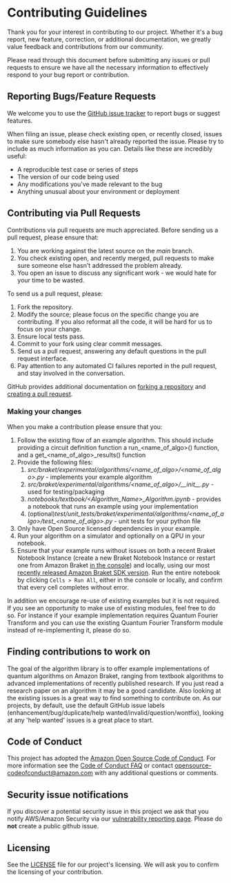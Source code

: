 # Contributing Guidelines

Thank you for your interest in contributing to our project. Whether it's a bug report, new feature, correction, or additional
documentation, we greatly value feedback and contributions from our community.

Please read through this document before submitting any issues or pull requests to ensure we have all the necessary
information to effectively respond to your bug report or contribution.


## Reporting Bugs/Feature Requests

We welcome you to use the [GitHub issue tracker](https://github.com/aws-samples/amazon-braket-algorithm-library/issues) to report bugs or suggest features.

When filing an issue, please check existing open, or recently closed, issues to make sure somebody else hasn't already
reported the issue. Please try to include as much information as you can. Details like these are incredibly useful:

* A reproducible test case or series of steps
* The version of our code being used
* Any modifications you've made relevant to the bug
* Anything unusual about your environment or deployment


## Contributing via Pull Requests
Contributions via pull requests are much appreciated. Before sending us a pull request, please ensure that:

1. You are working against the latest source on the *main* branch.
2. You check existing open, and recently merged, pull requests to make sure someone else hasn't addressed the problem already.
3. You open an issue to discuss any significant work - we would hate for your time to be wasted.

To send us a pull request, please:

1. Fork the repository.
2. Modify the source; please focus on the specific change you are contributing. If you also reformat all the code, it will be hard for us to focus on your change.
3. Ensure local tests pass.
4. Commit to your fork using clear commit messages.
5. Send us a pull request, answering any default questions in the pull request interface.
6. Pay attention to any automated CI failures reported in the pull request, and stay involved in the conversation.

GitHub provides additional documentation on [forking a repository](https://help.github.com/articles/fork-a-repo/) and
[creating a pull request](https://help.github.com/articles/creating-a-pull-request/).


### Making your changes

When you make a contribution please ensure that you:

1.  Follow the existing flow of an example algorithm. This should include providing a circuit definition function a run_<name_of_algo>() function, and a get_<name_of_algo>_results() function
2.  Provide the following files:
    1.  *src/braket/experimental/algorithms/<name_of_algo>/<name_of_algo>.py* - implements your example algorithm
    2.  *src/braket/experimental/algorithms/<name_of_algo>/\_\_init__\.py* - used for testing/packaging
    3.  *notebooks/textbook/<Algorithm_Name>_Algorithm.ipynb* - provides a notebook that runs an example using your implementation
    4.  (optional)*test/unit_tests/braket/experimental/algorithms/<name_of_algo>/test_<name_of_algo>.py* - unit tests for your python file
3.  Only have Open Source licensed dependencies in your example.
4.  Run your algorithm on a simulator and optionally on a QPU in your notebook.
5.  Ensure that your example runs without issues on both a recent Braket Notebook Instance (create a new Braket Notebook Instance or restart one from Amazon Braket [in the console](https://docs.aws.amazon.com/braket/latest/developerguide/braket-get-started-create-notebook.html)) and locally, using our most [recently released Amazon Braket SDK version](https://github.com/aws/amazon-braket-sdk-python/blob/main/README.md#installing-the-amazon-braket-python-sdk). Run the entire notebook by clicking `Cells > Run All`, either in the console or locally, and confirm that every cell completes without error.

In addition we encourage re-use of existing examples but it is not required. If you see an opportunity to make use of existing modules,
feel free to do so. For instance if your example implementation requires Quantum Fourier Transform and you can use the existing
Quantum Fourier Transform module instead of re-implementing it, please do so.


## Finding contributions to work on
The goal of the algorithm library is to offer example implementations of quantum algorithms on Amazon Braket, ranging from textbook algorithms
to advanced implementations of recently published research. If you just read a research paper on an algorithm it may be a good candidate.
Also looking at the existing issues is a great way to find something to contribute on. As our projects, by default, use the default GitHub
issue labels (enhancement/bug/duplicate/help wanted/invalid/question/wontfix), looking at any 'help wanted' issues is a great place to start.


## Code of Conduct
This project has adopted the [Amazon Open Source Code of Conduct](https://aws.github.io/code-of-conduct).
For more information see the [Code of Conduct FAQ](https://aws.github.io/code-of-conduct-faq) or contact
opensource-codeofconduct@amazon.com with any additional questions or comments.


## Security issue notifications
If you discover a potential security issue in this project we ask that you notify AWS/Amazon Security via our [vulnerability reporting page](http://aws.amazon.com/security/vulnerability-reporting/). Please do **not** create a public github issue.


## Licensing

See the [LICENSE](LICENSE) file for our project's licensing. We will ask you to confirm the licensing of your contribution.
